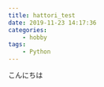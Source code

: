 ```yaml
---
title: hattori_test
date: 2019-11-23 14:17:36
categories:
    - hobby
tags:
    - Python
---
```


こんにちは